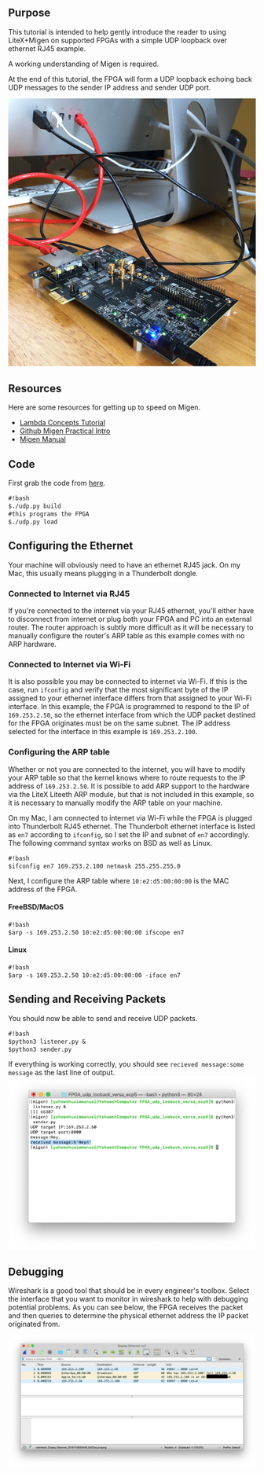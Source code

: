 ## Purpose

This tutorial is intended to help gently introduce the reader to using LiteX+Migen on supported FPGAs with a simple UDP
loopback over ethernet RJ45 example. 

A working understanding of Migen is required.

At the end of this tutorial, the FPGA will form a UDP loopback echoing back UDP messages to the sender IP
address and sender UDP port.

![title pic](FPGA.jpg)

## Resources
Here are some resources for getting up to speed on Migen.

 - [Lambda Concepts Tutorial]
 - [Github Migen Practical Intro]
 - [Migen Manual]

## Code
First grab the code from [here].

    #!bash
	$./udp.py build
	#this programs the FPGA
	$./udp.py load

## Configuring the Ethernet
Your machine will obviously need to have an ethernet RJ45 jack. On my Mac, this usually means plugging in a Thunderbolt dongle.

### Connected to Internet via RJ45
If you're connected to the internet via your RJ45 ethernet, you'll either have to disconnect from internet or plug both your FPGA and PC into an external router.
The router approach is subtly more difficult as it will be necessary to manually configure the router's ARP table as this
example comes with no ARP hardware.

### Connected to Internet via Wi-Fi
It is also possible you may be connected to internet via Wi-Fi. If this is the case, run ``ifconfig`` and verify that the
most significant byte of the IP assigned to your ethernet interface differs from that assigned to your Wi-Fi interface.
In this example, the FPGA is programmed to respond to the IP of ``169.253.2.50``, so the ethernet interface from which the 
UDP packet destined for the FPGA originates must be on the same subnet. The IP address selected for the interface in this 
example is ``169.253.2.100``.

### Configuring the ARP table
Whether or not you are connected to the internet, you will have to modify your ARP table so that the kernel knows
where to route requests to the IP address of ``169.253.2.50``.
It is possible to add ARP support to the hardware via the LiteX Liteeth ARP module, but that is not included in this example, so it is necessary to manually modify the ARP table on your machine.

On my Mac, I am connected to internet via Wi-Fi while the FPGA is plugged into Thunderbolt RJ45 ethernet. The Thunderbolt
ethernet interface is listed as ``en7`` according to ``ifconfig``, so I set the IP and subnet of ``en7`` accordingly. The following command syntax works on BSD as well as Linux.

    #!bash
	$ifconfig en7 169.253.2.100 netmask 255.255.255.0

Next, I configure the ARP table where ``10:e2:d5:00:00:00`` is the MAC address of the FPGA.

#### FreeBSD/MacOS

    #!bash
	$arp -s 169.253.2.50 10:e2:d5:00:00:00 ifscope en7

#### Linux

    #!bash
	$arp -s 169.253.2.50 10:e2:d5:00:00:00 -iface en7

## Sending and Receiving Packets
You should now be able to send and receive UDP packets.

    #!bash
	$python3 listener.py &
	$python3 sender.py

If everything is working correctly, you should see ``recieved message:some message`` as the last line of output.
![loopback success](loopback_success.png)

## Debugging

Wireshark is a good tool that should be in every engineer's toolbox.
Select the interface that you want to monitor in wireshark to help with debugging potential problems.
As you can see below, the FPGA receives the packet and then queries to determine the physical ethernet address the IP packet
originated from.

![Wireshark debugging](wireshark.png)

[Lambda Concepts Tutorial]:http://blog.lambdaconcept.com/doku.php?id=migen:tutorial
[Github Migen Practical Intro]:https://github.com/timvideos/litex-buildenv/wiki/LiteX-for-Hardware-Engineers#csrs-config-and-status-registers
[Migen Manual]:https://m-labs.hk/migen/manual/
[wireshark]:http://wireshark.org
[here]:https://github.com/enjoy-digital/liteeth/tree/master/examples/targets/udp_loopback
